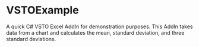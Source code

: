 # VSTOExample
A quick C# VSTO Excel AddIn for demonstration purposes. This AddIn takes data from a chart and calculates the mean, standard deviation, and three standard deviations.
